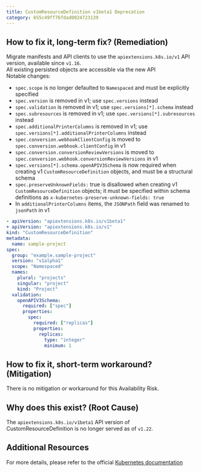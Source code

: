 ```yaml
---
title: CustomResourceDefinition v1beta1 Deprecation
category: 655c49ff76fdad0024723139
---
```


## How to fix it, long-term fix? (Remediation)

Migrate manifests and API clients to use the `apiextensions.k8s.io/v1` API version, available since `v1.16`.  
All existing persisted objects are accessible via the new API  
Notable changes:

- `spec.scope` is no longer defaulted to `Namespaced` and must be explicitly specified
- `spec.version` is removed in v1; use `spec.versions` instead
- `spec.validation` is removed in v1; use `spec.versions[*].schema` instead
- `spec.subresources` is removed in v1; use `spec.versions[*].subresources` instead
- `spec.additionalPrinterColumns` is removed in v1; use `spec.versions[*].additionalPrinterColumns` instead
- `spec.conversion.webhookClientConfig` is moved to `spec.conversion.webhook.clientConfig` in v1
- `spec.conversion.conversionReviewVersions` is moved to `spec.conversion.webhook.conversionReviewVersions` in v1
- `spec.versions[*].schema.openAPIV3Schema` is now required when creating v1 `CustomResourceDefinition` objects, and must be a structural schema
- `spec.preserveUnknownFields:` true is disallowed when creating v1 `CustomResourceDefinition` objects; it must be specified within schema definitions as `x-kubernetes-preserve-unknown-fields: true`
- In `additionalPrinterColumns` items, the `JSONPath` field was renamed to `jsonPath` in v1 

```yaml sample-customresourcedefinition.yaml
- apiVersion: "apiextensions.k8s.io/v1beta1"
+ apiVersion: "apiextensions.k8s.io/v1"
kind: "CustomResourceDefinition"
metadata:
  name: sample-project
spec:
  group: "example.sample-project"
  version: "v1alpha1"
  scope: "Namespaced"
  names:
    plural: "projects"
    singular: "project"
    kind: "Project"
  validation:
    openAPIV3Schema:
      required: ["spec"]
      properties:
        spec:
          required: ["replicas"]
          properties:
            replicas:
              type: "integer"
              minimum: 1
```

## How to fix it, short-term workaround? (Mitigation)

There is no mitigation or workaround for this Availability Risk.

## Why does this exist? (Root Cause)

The `apiextensions.k8s.io/v1beta1` API version of CustomResourceDefinition is no longer served as of `v1.22`.

## Additional Resources

For more details, please refer to the official [Kubernetes documentation](https://kubernetes.io/docs/reference/using-api/deprecation-guide/#customresourcedefinition-v122)